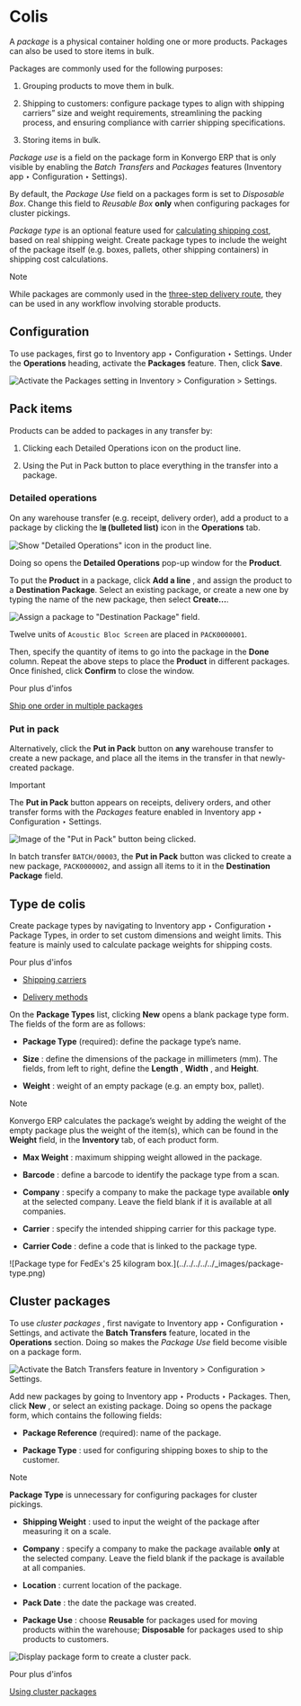 # Colis

A _package_ is a physical container holding one or more products. Packages can
also be used to store items in bulk.

Packages are commonly used for the following purposes:

  1. Grouping products to move them in bulk.

  2. Shipping to customers: configure package types to align with shipping carriers” size and weight requirements, streamlining the packing process, and ensuring compliance with carrier shipping specifications.

  3. Storing items in bulk.

_Package use_ is a field on the package form in Konvergo ERP that is only visible by
enabling the _Batch Transfers_ and _Packages_ features (Inventory app ‣
Configuration ‣ Settings).

By default, the _Package Use_ field on a packages form is set to _Disposable
Box_. Change this field to _Reusable Box_ **only** when configuring packages
for cluster pickings.

_Package type_ is an optional feature used for [calculating shipping
cost](../../shipping_receiving/setup_configuration/delivery_method),
based on real shipping weight. Create package types to include the weight of
the package itself (e.g. boxes, pallets, other shipping containers) in
shipping cost calculations.

<div class="alert alert-primary">
<p class="alert-title">
Note</p><p>While packages are commonly used in the <a href="../../shipping_receiving/daily_operations/delivery_three_steps">three-step delivery route</a>, they can be used in any
workflow involving storable products.</p>
</div>

## Configuration

To use packages, first go to Inventory app ‣ Configuration ‣ Settings. Under
the **Operations** heading, activate the **Packages** feature. Then, click
**Save**.

![Activate the *Packages* setting in Inventory > Configuration >
Settings.](../../../../../_images/enable-pack.png)

## Pack items

Products can be added to packages in any transfer by:

  1. Clicking each Detailed Operations icon on the product line.

  2. Using the Put in Pack button to place everything in the transfer into a package.

### Detailed operations

On any warehouse transfer (e.g. receipt, delivery order), add a product to a
package by clicking the **⦙≣ (bulleted list)** icon in the **Operations** tab.

![Show "Detailed Operations" icon in the product
line.](../../../../../_images/detailed-operations1.png)

Doing so opens the **Detailed Operations** pop-up window for the **Product**.

To put the **Product** in a package, click **Add a line** , and assign the
product to a **Destination Package**. Select an existing package, or create a
new one by typing the name of the new package, then select **Create…**.

![Assign a package to "Destination Package"
field.](../../../../../_images/destination-package.png)

Twelve units of `Acoustic Bloc Screen` are placed in `PACK0000001`.

Then, specify the quantity of items to go into the package in the **Done**
column. Repeat the above steps to place the **Product** in different packages.
Once finished, click **Confirm** to close the window.

<div class="alert alert-secondary">
<p class="alert-title">
Pour plus d'infos</p><p><a href="../../shipping_receiving/advanced_operations_shipping/multipack">Ship one order in multiple packages</a></p>
</div>

### Put in pack

Alternatively, click the **Put in Pack** button on **any** warehouse transfer
to create a new package, and place all the items in the transfer in that
newly-created package.

<div class="alert alert-warning">
<p class="alert-title">
Important</p><p>The <b>Put in Pack</b> button appears on receipts, delivery orders, and other transfer forms
with the <em>Packages</em> feature enabled in Inventory app ‣ Configuration ‣
Settings.</p>
</div>

![Image of the "Put in Pack" button being
clicked.](../../../../../_images/put-in-pack.png)

In batch transfer `BATCH/00003`, the **Put in Pack** button was clicked to
create a new package, `PACK0000002`, and assign all items to it in the
**Destination Package** field.

## Type de colis

Create package types by navigating to Inventory app ‣ Configuration ‣ Package
Types, in order to set custom dimensions and weight limits. This feature is
mainly used to calculate package weights for shipping costs.

<div class="alert alert-secondary">
<p class="alert-title">
Pour plus d'infos</p><ul>
<li><p><a href="../../shipping_receiving/setup_configuration/third_party_shipper">Shipping carriers</a></p></li>
<li><p><a href="../../shipping_receiving/setup_configuration/delivery_method">Delivery methods</a></p></li>
</ul>
</div>

On the **Package Types** list, clicking **New** opens a blank package type
form. The fields of the form are as follows:

  * **Package Type** (required): define the package type’s name.

  * **Size** : define the dimensions of the package in millimeters (mm). The fields, from left to right, define the **Length** , **Width** , and **Height**.

  * **Weight** : weight of an empty package (e.g. an empty box, pallet).

<div class="alert alert-primary">
<p class="alert-title">
Note</p><p>Konvergo ERP calculates the package’s weight by adding the weight of the empty package plus the weight of
the item(s), which can be found in the <b>Weight</b> field, in the <b>Inventory</b>
tab, of each product form.</p>
</div>

  * **Max Weight** : maximum shipping weight allowed in the package.

  * **Barcode** : define a barcode to identify the package type from a scan.

  * **Company** : specify a company to make the package type available **only** at the selected company. Leave the field blank if it is available at all companies.

  * **Carrier** : specify the intended shipping carrier for this package type.

  * **Carrier Code** : define a code that is linked to the package type.

![Package type for FedEx's 25 kilogram box.](../../../../../_images/package-
type.png)

## Cluster packages

To use _cluster packages_ , first navigate to Inventory app ‣ Configuration ‣
Settings, and activate the **Batch Transfers** feature, located in the
**Operations** section. Doing so makes the _Package Use_ field become visible
on a package form.

![Activate the *Batch Transfers* feature in Inventory > Configuration >
Settings.](../../../../../_images/enable-batch.png)

Add new packages by going to Inventory app ‣ Products ‣ Packages. Then, click
**New** , or select an existing package. Doing so opens the package form,
which contains the following fields:

  * **Package Reference** (required): name of the package.

  * **Package Type** : used for configuring shipping boxes to ship to the customer.

<div class="alert alert-primary">
<p class="alert-title">
Note</p><p><b>Package Type</b> is unnecessary for configuring packages for cluster pickings.</p>
</div>

  * **Shipping Weight** : used to input the weight of the package after measuring it on a scale.

  * **Company** : specify a company to make the package available **only** at the selected company. Leave the field blank if the package is available at all companies.

  * **Location** : current location of the package.

  * **Pack Date** : the date the package was created.

  * **Package Use** : choose **Reusable** for packages used for moving products within the warehouse; **Disposable** for packages used to ship products to customers.

![Display package form to create a cluster
pack.](../../../../../_images/package.png) <div class="alert alert-secondary">
<p class="alert-title">
Pour plus d'infos</p><p><a href="../../warehouses_storage/advanced_operations_warehouse/cluster_picking">Using cluster packages</a></p>
</div>


